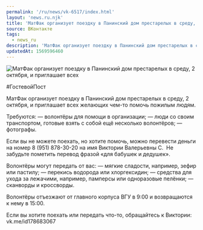 ```yaml
---
permalink: '/ru/news/vk-6517/index.html'
layout: 'news.ru.njk'
title: 'МатФак организует поездку в Панинский дом престарелых в среду, 2 октября, и приглашает всех же'
source: ВКонтакте
tags:
  - news_ru
description: 'МатФак организует поездку в Панинский дом престарелых в среду, 2 октября, и приглашает всех'
updatedAt: 1569596460
---
```

![МатФак организует поездку в Панинский дом престарелых в среду, 2 октября, и приглашает всех](https://sun9-28.userapi.com/impf/c858232/v858232535/8b336/5seYEIggdyg.jpg?size=1280x933&quality=96&sign=06ce8d4c39d7aeb7c79f92f1e020d821&c_uniq_tag=Vv5lWsW2QA1iSnkPHKoSziOZgA7v04veLGjsqZ2gsNE&type=album)

#ГостевойПост

МатФак организует поездку в Панинский дом престарелых в среду, 2 октября, и приглашает всех желающих чем-то помочь пожилым людям.

Требуются:
— волонтёры для помощи в организации;
— люди со своим транспортом, готовые взять с собой ещё несколько волонтёров;
— фотографы.

Если вы не можете поехать, но хотите помочь, можно перевести деньги на номер 8 (951) 878-30-20 на имя Виктории Валерьевны С.  Не забудьте пометить перевод фразой «для бабушек и дедушек».

Волонтёры могут передать от вас:
— мягкие сладости, например, зефир или пастилу;
— перекись водорода или хлоргексидин;
— средства для ухода за лежачими, например, памперсы или одноразовые пелёнки;
— сканворды и кроссворды.

Волонтёры отъезжают от главного корпуса ВГУ в 9:00 и возвращаются к нему в 15:00.

Если вы хотите поехать или передать что-то, обращайтесь к Виктории: vk.me/id178683067

